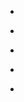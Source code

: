 
- [](/2017/12/941856607838670848/)

- [](/2015/06/10153912141213912/)

- [](/2015/06/615105424723808256/)

- [](/2015/06/10153907807963912-0/)

- [](/2011/06/76903301001658368/)
